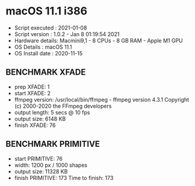 # macOS 11.1 i386
* Script executed : 2021-01-08
* Script version  : 1.0.2 - Jan  8 01:19:54 2021
* Hardware details: Macmini9,1 - 8 CPUs - 8 GB RAM -  Apple M1 GPU
* OS Details      : macOS 11.1
* OS Install date : 2020-11-15
 
## BENCHMARK XFADE
* prep XFADE: 1
* start XFADE: 2
* ffmpeg version: /usr/local/bin/ffmpeg - ffmpeg version 4.3.1 Copyright (c) 2000-2020 the FFmpeg developers
* output length: 5 secs @ 10 fps
* output size: 6148 KB
* finish XFADE: 76
 
## BENCHMARK PRIMITIVE
* start PRIMITIVE: 76
* width: 1200 px / 1000 shapes
* output size: 11328 KB
* finish PRIMITIVE: 173
Time to finish: 173
